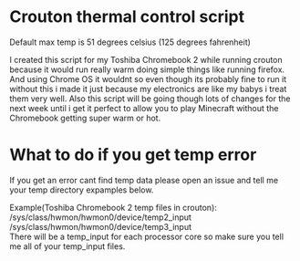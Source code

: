 # Crouton thermal control script

Default max temp is 51 degrees celsius (125 degrees fahrenheit)<br>

I created this script for my Toshiba Chromebook 2 while running crouton because it would run really warm doing simple things like running firefox. And using Chrome OS it wouldnt so even though its probably fine to run it without this i made it just because my electronics are like my babys i treat them very well. Also this script will be going though lots of changes for the next week until i get it perfect to allow you to play Minecraft without the Chromebook getting super warm or hot.

# What to do if you get temp error

If you get an error cant find temp data please open an issue and tell me your temp directory expamples below.

Example(Toshiba Chromebook 2 temp files in crouton):<br>
/sys/class/hwmon/hwmon0/device/temp2_input<br>
/sys/class/hwmon/hwmon0/device/temp3_input<br>
There will be a temp_input for each processor core so make sure you tell me all of your temp_input files.
